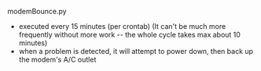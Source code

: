 modemBounce.py
   - executed every 15 minutes (per crontab)
      (It can't be much more frequently without more work -- the whole cycle takes max about 10 minutes)
   - when a problem is detected, it will attempt to power down, then back up the modem's A/C outlet


